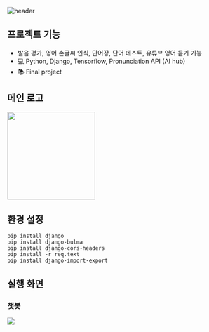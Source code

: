 ![header](https://capsule-render.vercel.app/api?type=waving&color=auto&text=%MuffinLaw%20%20&height=200&fontSize=100)

## 프로젝트 기능
- 발음 평가, 영어 손글씨 인식, 단어장, 단어 테스트, 유튜브 영어 듣기 기능
- :computer: Python, Django, Tensorflow, Pronunciation API (AI hub)
- :books: Final project

## 메인 로고
<img src="https://user-images.githubusercontent.com/48826021/100090298-51f64c00-2e96-11eb-870e-825a2357e336.png" width="200px">  

## 환경 설정
```
pip install django
pip install django-bulma
pip install django-cors-headers
pip install -r req.text
pip install django-import-export
 ```

## 실행 화면
###  챗봇
<img src="https://ifh.cc/g/6ZzGG4.png">

